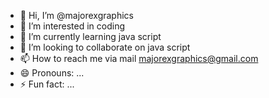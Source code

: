 - 👋 Hi, I’m @majorexgraphics
- 👀 I’m interested in coding
- 🌱 I’m currently learning java script
- 💞️ I’m looking to collaborate on java script
- 📫 How to reach me via mail majorexgraphics@gmail.com
- 😄 Pronouns: ...
- ⚡ Fun fact: ...

<!---
majorexgraphics/majorexgraphics is a ✨ special ✨ repository because its `README.md` (this file) appears on your GitHub profile.
You can click the Preview link to take a look at your changes.
--->
